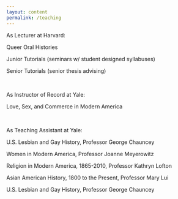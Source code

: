 ```yaml
---
layout: content
permalink: /teaching
---
```

As Lecturer at Harvard:

Queer Oral Histories

Junior Tutorials (seminars w/ student designed syllabuses)

Senior Tutorials (senior thesis advising)

<br>

As Instructor of Record at Yale:

Love, Sex, and Commerce in Modern America

<br>

As Teaching Assistant at Yale:

U.S. Lesbian and Gay History, Professor George Chauncey

Women in Modern America, Professor Joanne Meyerowitz

Religion in Modern America, 1865-2010, Professor Kathryn Lofton

Asian American History, 1800 to the Present, Professor Mary Lui

U.S. Lesbian and Gay History, Professor George Chauncey
